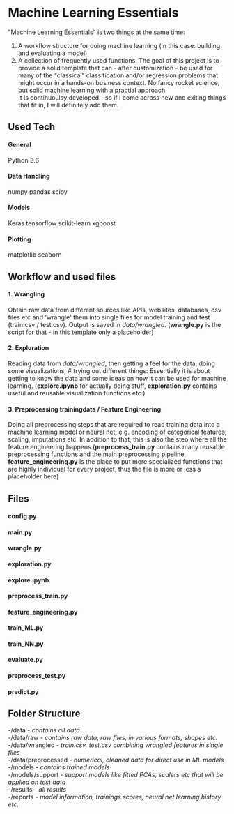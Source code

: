 # Machine Learning Essentials  
"Machine Learning Essentials" is two things at the same time:
1. A workflow structure for doing machine learning (in this case: building and
evaluating a model)
2. A collection of frequently used functions.
The goal of this project is to provide a solid template that
can - after customization - be used for many of the "classical"
classification and/or regression problems that might occur in a hands-on
business context. No fancy rocket science, but solid machine learning
with a practial approach.<br/>
It is continuoulsy developed - so if I come across new and exiting 
things that fit in, I will definitely add them.
## Used Tech
#### General
Python 3.6
#### Data Handling
numpy
pandas
scipy
#### Models 
Keras
tensorflow
scikit-learn
xgboost
#### Plotting
matplotlib
seaborn
## Workflow and used files
#### 1. Wrangling
Obtain raw data from different sources like APIs, websites, databases, csv files etc and
'wrangle' them into single files for model training and test (train.csv / test.csv).
Output is saved in *data/wrangled*.
(**wrangle.py** is the script for that - in this template only a placeholder)
#### 2. Exploration
Reading data from *data/wrangled*, then getting a feel for the data, doing some visualizations, #
trying out different things: Essentially it is about getting to know the data and some ideas
on how it can be used for machine learning.
(**explore.ipynb** for actually doing stuff, **exploration.py**
contains useful and reusable visualization functions etc.)
#### 3. Preprocessing trainingdata / Feature Engineering
Doing all preprocessing steps that are required to read training data into a machine learning
model or neural net, e.g. encoding of categorical features, scaling, imputations etc. In addition
to that, this is also the steo where all the feature engineering happens (**preprocess_train.py** contains
many reusable preprocessing functions and the main preprocessing pipeline, 
**feature_engineering.py** is the place to put more specialized functions 
that are highly individual for every project, thus the file
is more or less a placeholder here)


## Files
#### config.py
#### main.py
#### wrangle.py
#### exploration.py
#### explore.ipynb
#### preprocess_train.py
#### feature_engineering.py
#### train_ML.py
#### train_NN.py
#### evaluate.py
#### preprocess_test.py
#### predict.py
## Folder Structure
-/data - *contains all data*<br/>
-/data/raw - *contains raw data, raw files, in various formats, shapes etc.*<br/>
-/data/wrangled - *train.csv, test.csv combining wrangled features in single files*<br/>
-/data/preprocessed - *numerical, cleaned data for direct use in ML models*<br/>
-/models - *contains trained models*<br/>
-/models/support - *support models like fitted PCAs, scalers etc that will be applied on test data*<br/>
-/results - *all results*<br/>
-/reports - *model information, trainings scores, neural net learning history etc.*<br/>
